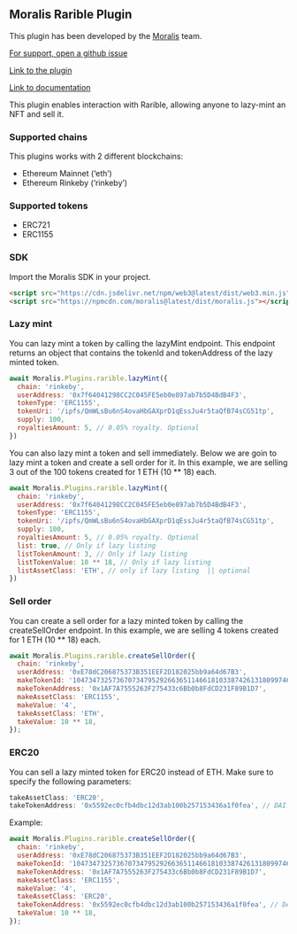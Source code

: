 ## Moralis Rarible Plugin

This plugin has been developed by the [Moralis](https://moralis.io) team.

[For support, open a github issue](https://github.com/MoralisWeb3/plugindocs/issues)

[Link to the plugin](https://moralis.io/plugins/rarible-nft-tools/)

[Link to documentation](https://github.com/MoralisWeb3/plugindocs/tree/main/rarible%20plugin)

This plugin enables interaction with Rarible, allowing anyone to lazy-mint an NFT and sell it.

### Supported chains

This plugins works with 2 different blockchains:

* Ethereum Mainnet (‘eth’)
* Ethereum Rinkeby (‘rinkeby’)

### Supported tokens

* ERC721
* ERC1155


### SDK

Import the Moralis SDK in your project.

```html
<script src="https://cdn.jsdelivr.net/npm/web3@latest/dist/web3.min.js"></script>
<script src="https://npmcdn.com/moralis@latest/dist/moralis.js"></script>
```

### Lazy mint

You can lazy mint a token by calling the lazyMint endpoint. This endpoint returns an object that contains the tokenId and tokenAddress of the lazy minted token.
```js
await Moralis.Plugins.rarible.lazyMint({
  chain: 'rinkeby',
  userAddress: '0x7f64041298CC2C045FE5eb0e897ab7b5D4BdB4F3',
  tokenType: 'ERC1155',
  tokenUri: '/ipfs/QmWLsBu6nS4ovaHbGAXprD1qEssJu4r5taQfB74sCG51tp',
  supply: 100,
  royaltiesAmount: 5, // 0.05% royalty. Optional
})
```
You can also lazy mint a token and sell immediately. Below we are goin to lazy mint a token and create a sell order for it. In this example, we are selling 3 out of the 100 tokens created for 1 ETH (10 ** 18) each.
```js
await Moralis.Plugins.rarible.lazyMint({
  chain: 'rinkeby',
  userAddress: '0x7f64041298CC2C045FE5eb0e897ab7b5D4BdB4F3',
  tokenType: 'ERC1155',
  tokenUri: '/ipfs/QmWLsBu6nS4ovaHbGAXprD1qEssJu4r5taQfB74sCG51tp',
  supply: 100,
  royaltiesAmount: 5, // 0.05% royalty. Optional
  list: true, // Only if lazy listing
  listTokenAmount: 3, // Only if lazy listing
  listTokenValue: 10 ** 18, // Only if lazy listing
  listAssetClass: 'ETH', // only if lazy listing  || optional
})
```
### Sell order

You can create a sell order for a lazy minted token by calling the createSellOrder endpoint. In this example, we are selling 4 tokens created for 1 ETH (10 ** 18) each.

```js
await Moralis.Plugins.rarible.createSellOrder({
  chain: 'rinkeby',
  userAddress: '0xE78dC206875373B351EEF2D182025bb9a64d67B3',
  makeTokenId: '104734732573670734795292663651146618103387426131809974624560761860320187646009',
  makeTokenAddress: '0x1AF7A7555263F275433c6Bb0b8FdCD231F89B1D7',
  makeAssetClass: 'ERC1155',
  makeValue: '4',
  takeAssetClass: 'ETH',
  takeValue: 10 ** 18,
});
```
### ERC20

You can sell a lazy minted token for ERC20 instead of ETH. Make sure to specify the following parameters:

```js
takeAssetClass: 'ERC20',
takeTokenAddress: '0x5592ec0cfb4dbc12d3ab100b257153436a1f0fea', // DAI
```
Example:
```js
await Moralis.Plugins.rarible.createSellOrder({
  chain: 'rinkeby',
  userAddress: '0xE78dC206875373B351EEF2D182025bb9a64d67B3',
  makeTokenId: '104734732573670734795292663651146618103387426131809974624560761860320187646009',
  makeTokenAddress: '0x1AF7A7555263F275433c6Bb0b8FdCD231F89B1D7',
  makeAssetClass: 'ERC1155',
  makeValue: '4',
  takeAssetClass: 'ERC20',
  takeTokenAddress: '0x5592ec0cfb4dbc12d3ab100b257153436a1f0fea', // DAI
  takeValue: 10 ** 18,
});
```
